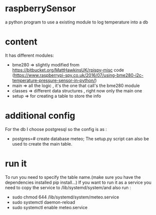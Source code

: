 # raspberrySensor
a python program to use a existing module to log temperature into a db 

# content
It has different modules:
- bme280 => slightly modified from https://bitbucket.org/MattHawkinsUK/rpispy-misc code (https://www.raspberrypi-spy.co.uk/2016/07/using-bme280-i2c-temperature-pressure-sensor-in-python/)
- main => all the logic , it's the one that call's the bme280 module
- classes => different data structures , right now only the main one 
- setup => for creating a table to store the info 

# additional config
For the db I choose postgresql so the config is as :
- postgres=# create database meteo;
The setup.py script can also be used to create the main table.

# run it 
To run you need to specify the table name.(make sure you have the dependencies installed pip install...)
If you want to run it as a service you need to copy the service to /lib/systemd/system/and also run :
- sudo chmod 644 /lib/systemd/system/meteo.service 
- sudo systemctl daemon-reload  
- sudo systemctl enable meteo.service 
